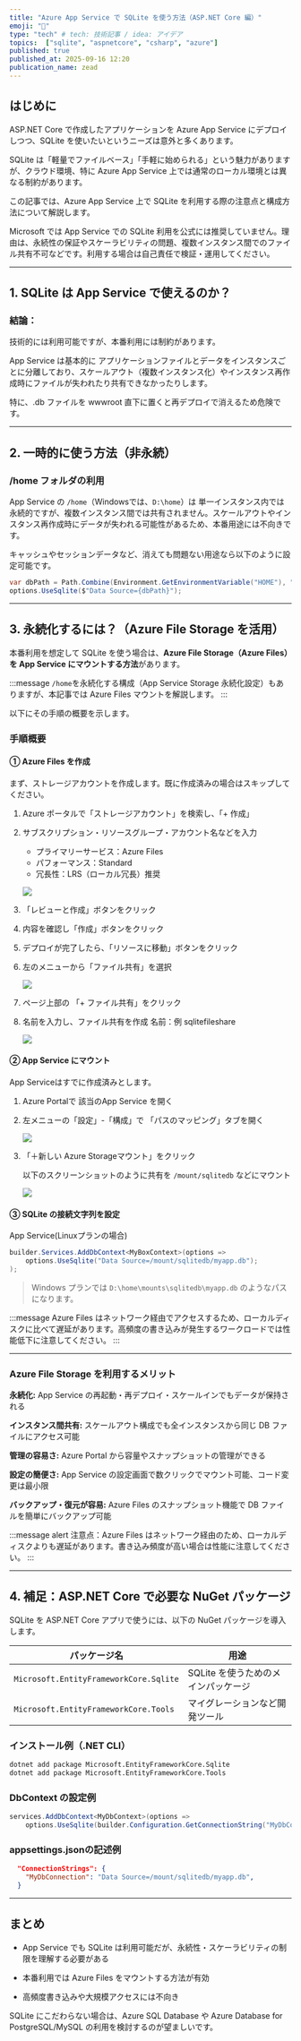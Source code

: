 ```yaml
---
title: "Azure App Service で SQLite を使う方法（ASP.NET Core 編）"
emoji: "🤸"
type: "tech" # tech: 技術記事 / idea: アイデア
topics:  ["sqlite", "aspnetcore", "csharp", "azure"]
published: true
published_at: 2025-09-16 12:20
publication_name: zead
---
```


## はじめに

ASP.NET Core で作成したアプリケーションを Azure App Service にデプロイしつつ、SQLite を使いたいというニーズは意外と多くあります。

SQLite は「軽量でファイルベース」「手軽に始められる」という魅力がありますが、クラウド環境、特に Azure App Service 上では通常のローカル環境とは異なる制約があります。

この記事では、Azure App Service 上で SQLite を利用する際の注意点と構成方法について解説します。

Microsoft では App Service での SQLite 利用を公式には推奨していません。理由は、永続性の保証やスケーラビリティの問題、複数インスタンス間でのファイル共有不可などです。利用する場合は自己責任で検証・運用してください。


---

## 1. SQLite は App Service で使えるのか？

### 結論：

技術的には利用可能ですが、本番利用には制約があります。

App Service は基本的に アプリケーションファイルとデータをインスタンスごとに分離しており、スケールアウト（複数インスタンス化）やインスタンス再作成時にファイルが失われたり共有できなかったりします。

特に、.db ファイルを wwwroot 直下に置くと再デプロイで消えるため危険です。


---

## 2. 一時的に使う方法（非永続）

### /home フォルダの利用

App Service の `/home`（Windowsでは、`D:\home`）は 単一インスタンス内では永続的ですが、複数インスタンス間では共有されません。スケールアウトやインスタンス再作成時にデータが失われる可能性があるため、本番用途には不向きです。

キャッシュやセッションデータなど、消えても問題ない用途なら以下のように設定可能です。


```csharp
var dbPath = Path.Combine(Environment.GetEnvironmentVariable("HOME"), "myapp.sqlite");
options.UseSqlite($"Data Source={dbPath}");
```

---

## 3. 永続化するには？（Azure File Storage を活用）

本番利用を想定して SQLite を使う場合は、**Azure File Storage（Azure Files）を App Service にマウントする方法**があります。

:::message
`/home`を永続化する構成（App Service Storage 永続化設定）もありますが、本記事では Azure Files マウントを解説します。
:::


以下にその手順の概要を示します。

### 手順概要

#### ① Azure Files を作成

まず、ストレージアカウントを作成します。既に作成済みの場合はスキップしてください。

1. Azure ポータルで「ストレージアカウント」を検索し、「+ 作成」

2. サブスクリプション・リソースグループ・アカウント名などを入力

    - プライマリーサービス：Azure Files
    - パフォーマンス：Standard
    - 冗長性：LRS（ローカル冗長）推奨

    ![](https://storage.googleapis.com/zenn-user-upload/ac5bcb27e48c-20250807.png)

3. 「レビューと作成」ボタンをクリック

4. 内容を確認し「作成」ボタンをクリック

5. デプロイが完了したら、「リソースに移動」ボタンをクリック

6. 左のメニューから「ファイル共有」を選択

    ![](https://storage.googleapis.com/zenn-user-upload/108cc2841b11-20250807.png)

7. ページ上部の 「+ ファイル共有」をクリック

8. 名前を入力し、ファイル共有を作成
    名前：例 sqlitefileshare

    ![](https://storage.googleapis.com/zenn-user-upload/cc1a7a52a030-20250807.png)



#### ② App Service にマウント

App Serviceはすでに作成済みとします。

1. Azure Portalで 該当のApp Service を開く

2. 左メニューの「設定」-「構成」で 「パスのマッピング」タブを開く

    ![](https://storage.googleapis.com/zenn-user-upload/2f8cd1c4d642-20250807.png)

3. 「＋新しい Azure Storageマウント」をクリック

    以下のスクリーンショットのように共有を `/mount/sqlitedb` などにマウント

    ![](https://storage.googleapis.com/zenn-user-upload/01622b884fcd-20250807.png)


#### ③ SQLite の接続文字列を設定

App Service(Linuxプランの場合)

```csharp
builder.Services.AddDbContext<MyBoxContext>(options =>
    options.UseSqlite("Data Source=/mount/sqlitedb/myapp.db");
);
```

> Windows プランでは `D:\home\mounts\sqlitedb\myapp.db` のようなパスになります。

:::message
Azure Files はネットワーク経由でアクセスするため、ローカルディスクに比べて遅延があります。高頻度の書き込みが発生するワークロードでは性能低下に注意してください。
:::

---

### Azure File Storage を利用するメリット

**永続化:**
App Service の再起動・再デプロイ・スケールインでもデータが保持される

**インスタンス間共有:**
スケールアウト構成でも全インスタンスから同じ DB ファイルにアクセス可能

**管理の容易さ:**
Azure Portal から容量やスナップショットの管理ができる

**設定の簡便さ:**
App Service の設定画面で数クリックでマウント可能、コード変更は最小限

**バックアップ・復元が容易:**
Azure Files のスナップショット機能で DB ファイルを簡単にバックアップ可能

:::message alert
注意点：Azure Files はネットワーク経由のため、ローカルディスクよりも遅延があります。書き込み頻度が高い場合は性能に注意してください。
:::


---

## 4. 補足：ASP.NET Core で必要な NuGet パッケージ

SQLite を ASP.NET Core アプリで使うには、以下の NuGet パッケージを導入します。

| パッケージ名                                 | 用途                                   |
| -------------------------------------- | ------------------------------------ |
| `Microsoft.EntityFrameworkCore.Sqlite` | SQLite を使うためのメインパッケージ                |
| `Microsoft.EntityFrameworkCore.Tools`  | マイグレーションなど開発ツール                      |

### インストール例（.NET CLI）

```bash
dotnet add package Microsoft.EntityFrameworkCore.Sqlite
dotnet add package Microsoft.EntityFrameworkCore.Tools
```

### DbContext の設定例

```csharp
services.AddDbContext<MyDbContext>(options =>
    options.UseSqlite(builder.Configuration.GetConnectionString("MyDbConnection"));
```

### appsettings.jsonの記述例

```json
  "ConnectionStrings": {
    "MyDbConnection": "Data Source=/mount/sqlitedb/myapp.db",
  }
```

---

## まとめ

- App Service でも SQLite は利用可能だが、永続性・スケーラビリティの制限を理解する必要がある

- 本番利用では Azure Files をマウントする方法が有効

- 高頻度書き込みや大規模アクセスには不向き

SQLite にこだわらない場合は、Azure SQL Database や Azure Database for PostgreSQL/MySQL の利用を検討するのが望ましいです。

